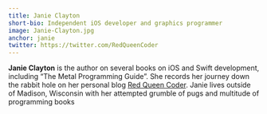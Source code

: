 ```yaml
---
title: Janie Clayton
short-bio: Independent iOS developer and graphics programmer
image: Janie-Clayton.jpg
anchor: janie
twitter: https://twitter.com/RedQueenCoder
---
```


<strong>Janie Clayton</strong> is the author on several books on iOS and Swift development, including “The Metal Programming Guide”. She records her journey down the rabbit hole on her personal blog [Red Queen Coder](http://redqueencoder.com). Janie lives outside of Madison, Wisconsin with her attempted grumble of pugs and multitude of programming books